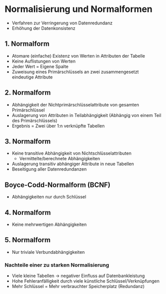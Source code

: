 # Normalisierung und Normalformen

- Verfahren zur Verringerung von Datenredundanz
- Erhöhung der Datenkonsistenz

## 1. Normalform
- Atomare (einfache) Existenz von Werten in Attributen der Tabelle
- Keine Auflistungen von Werten
- Jeder Wert = Eigene Spalte
- Zuweisung eines Primärschlüssels an zwei zusammengesetzt eindeutige Attribute

## 2. Normalform
- Abhängigkeit der Nichtprimärschlüsselattribute von gesamten Primärschlüssel
- Auslagerung von Attributen in Teilabhängigkeit (Abhängig von einem Teil des Primärschlüssels)
- Ergebnis = Zwei über 1:n verknüpfte Tabellen

## 3. Normalform
- Keine transitive Abhängigkeit von Nichtschlüsselattributen
  - Vermittelte/berechnete Abhängigkeiten
- Auslagerung transitiv abhängiger Attribute in neue Tabellen
- Beseitigung aller Datenredundanzen

## Boyce-Codd-Normalform (BCNF)
- Abhängigkeiten nur durch Schlüssel

## 4. Normalform
- Keine mehrwertigen Abhängigkeiten

## 5. Normalform
- Nur triviale Verbundabhängigkeiten

### Nachteile einer zu starken Normalisierung
- Viele kleine Tabellen -> negativer Einfluss auf Datenbankleistung
- Hohe Fehleranfälligkeit durch viele künstliche Schlüssel/Verknüpfungen
- Mehr Schlüssel = Mehr verbrauchter Speicherplatz (Redundanz)
